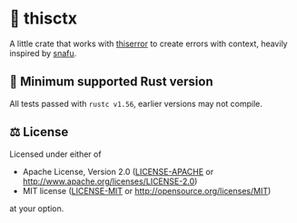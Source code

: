 # 🎈 thisctx

A little crate that works with [thiserror](https://crates.io/crates/thiserror) to create errors with
context, heavily inspired by [snafu](https://crates.io/crates/snafu).

## 🚩 Minimum supported Rust version

All tests passed with `rustc v1.56`, earlier versions may not compile.

## ⚖️ License

Licensed under either of

- Apache License, Version 2.0 ([LICENSE-APACHE](LICENSE-APACHE) or
  <http://www.apache.org/licenses/LICENSE-2.0>)
- MIT license ([LICENSE-MIT](LICENSE-MIT) or <http://opensource.org/licenses/MIT>)

at your option.

